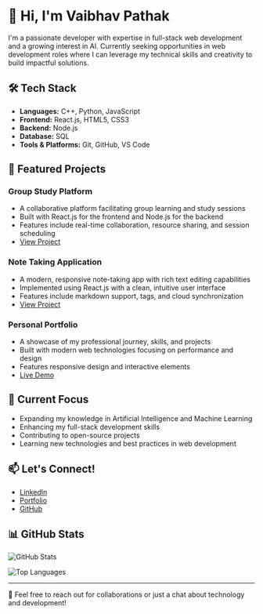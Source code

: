 # 👋 Hi, I'm Vaibhav Pathak

I'm a passionate developer with expertise in full-stack web development and a growing interest in AI. Currently seeking opportunities in web development roles where I can leverage my technical skills and creativity to build impactful solutions.

## 🛠️ Tech Stack
- **Languages:** C++, Python, JavaScript
- **Frontend:** React.js, HTML5, CSS3
- **Backend:** Node.js
- **Database:** SQL
- **Tools & Platforms:** Git, GitHub, VS Code

## 🚀 Featured Projects

### Group Study Platform
- A collaborative platform facilitating group learning and study sessions
- Built with React.js for the frontend and Node.js for the backend
- Features include real-time collaboration, resource sharing, and session scheduling
- [View Project](https://github.com/Vaibhav007-code/group-study-platform)

### Note Taking Application
- A modern, responsive note-taking app with rich text editing capabilities
- Implemented using React.js with a clean, intuitive user interface
- Features include markdown support, tags, and cloud synchronization
- [View Project](https://github.com/Vaibhav007-code/note-taking-app)

### Personal Portfolio
- A showcase of my professional journey, skills, and projects
- Built with modern web technologies focusing on performance and design
- Features responsive design and interactive elements
- [Live Demo](https://newport-85s5.onrender.com/)

## 🌱 Current Focus
- Expanding my knowledge in Artificial Intelligence and Machine Learning
- Enhancing my full-stack development skills
- Contributing to open-source projects
- Learning new technologies and best practices in web development

## 📫 Let's Connect!
- [LinkedIn](https://www.linkedin.com/in/vaibhav-pathak-8b8991214/)
- [Portfolio](https://newport-85s5.onrender.com/)
- [GitHub](https://github.com/Vaibhav007-code)

## 📊 GitHub Stats

![GitHub Stats](https://github-readme-stats.vercel.app/api?username=Vaibhav007-code&show_icons=true&theme=radical)

![Top Languages](https://github-readme-stats.vercel.app/api/top-langs/?username=Vaibhav007-code&layout=compact&theme=radical)

---

💬 Feel free to reach out for collaborations or just a chat about technology and development!
